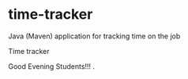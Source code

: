 # time-tracker
Java (Maven) application for tracking time on the job

Time tracker

Good Evening Students!!!
.
